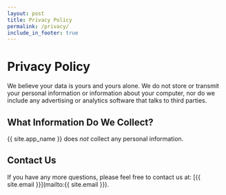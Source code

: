 ```yaml
---
layout: post
title: Privacy Policy
permalink: /privacy/
include_in_footer: true
---
```


# Privacy Policy
We believe your data is yours and yours alone. We do not store or transmit your personal information or information about your computer, nor do we include any advertising or analytics software that talks to third parties.

## What Information Do We Collect?
{{ site.app_name }} does *not* collect any personal information.

## Contact Us
If you have any more questions, please feel free to contact us at: [{{ site.email }}](mailto:{{ site.email }}).

